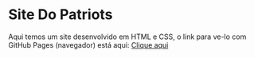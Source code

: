 # Site Do Patriots
 
Aqui temos um site desenvolvido em HTML e CSS, o link para ve-lo com GitHub Pages (navegador) está aqui: <a href="https://kauansundays.github.io/patriots/patriots.html" target="_blank">Clique aqui</a>
